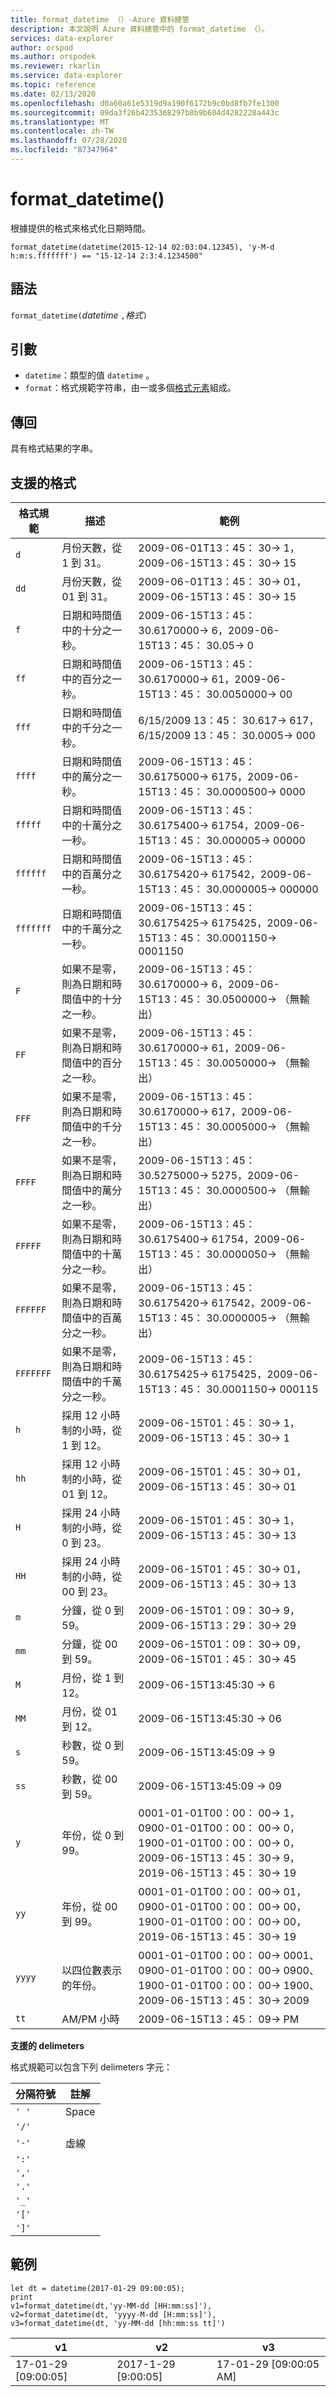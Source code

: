 ```yaml
---
title: format_datetime （）-Azure 資料總管
description: 本文說明 Azure 資料總管中的 format_datetime （）。
services: data-explorer
author: orspod
ms.author: orspodek
ms.reviewer: rkarlin
ms.service: data-explorer
ms.topic: reference
ms.date: 02/13/2020
ms.openlocfilehash: d0a60a61e5319d9a190f6172b9c0bd8fb7fe1300
ms.sourcegitcommit: 09da3f26b4235368297b8b9b604d4282228a443c
ms.translationtype: MT
ms.contentlocale: zh-TW
ms.lasthandoff: 07/28/2020
ms.locfileid: "87347964"
---
```

# <a name="format_datetime"></a>format_datetime()

根據提供的格式來格式化日期時間。

```kusto
format_datetime(datetime(2015-12-14 02:03:04.12345), 'y-M-d h:m:s.fffffff') == "15-12-14 2:3:4.1234500"
```

## <a name="syntax"></a>語法

`format_datetime(`*datetime* `,`*格式*`)`

## <a name="arguments"></a>引數

* `datetime`：類型的值 `datetime` 。
* `format`：格式規範字符串，由一或多個[格式元素](#supported-formats)組成。

## <a name="returns"></a>傳回

具有格式結果的字串。

## <a name="supported-formats"></a>支援的格式

|格式規範   |描述    |範例
|---|---|---
|`d`    |月份天數，從 1 到 31。 | 2009-06-01T13：45： 30-> 1，2009-06-15T13：45： 30-> 15
|`dd`   |月份天數，從 01 到 31。| 2009-06-01T13：45： 30-> 01，2009-06-15T13：45： 30-> 15
|`f`    |日期和時間值中的十分之一秒。 |2009-06-15T13：45： 30.6170000-> 6，2009-06-15T13：45： 30.05-> 0
|`ff`   |日期和時間值中的百分之一秒。 |2009-06-15T13：45： 30.6170000-> 61，2009-06-15T13：45： 30.0050000-> 00
|`fff`  |日期和時間值中的千分之一秒。 |6/15/2009 13：45： 30.617-> 617，6/15/2009 13：45： 30.0005-> 000
|`ffff` |日期和時間值中的萬分之一秒。 |2009-06-15T13：45： 30.6175000-> 6175，2009-06-15T13：45： 30.0000500-> 0000
|`fffff`    |日期和時間值中的十萬分之一秒。 |2009-06-15T13：45： 30.6175400-> 61754，2009-06-15T13：45： 30.000005-> 00000
|`ffffff`   |日期和時間值中的百萬分之一秒。 |2009-06-15T13：45： 30.6175420-> 617542，2009-06-15T13：45： 30.0000005-> 000000
|`fffffff`  |日期和時間值中的千萬分之一秒。 |2009-06-15T13：45： 30.6175425-> 6175425，2009-06-15T13：45： 30.0001150-> 0001150
|`F`    |如果不是零，則為日期和時間值中的十分之一秒。 |2009-06-15T13：45： 30.6170000-> 6，2009-06-15T13：45： 30.0500000-> （無輸出）
|`FF`   |如果不是零，則為日期和時間值中的百分之一秒。 |2009-06-15T13：45： 30.6170000-> 61，2009-06-15T13：45： 30.0050000-> （無輸出）
|`FFF`  |如果不是零，則為日期和時間值中的千分之一秒。 |2009-06-15T13：45： 30.6170000-> 617，2009-06-15T13：45： 30.0005000-> （無輸出）
|`FFFF` |如果不是零，則為日期和時間值中的萬分之一秒。 |2009-06-15T13：45： 30.5275000-> 5275，2009-06-15T13：45： 30.0000500-> （無輸出）
|`FFFFF`    |如果不是零，則為日期和時間值中的十萬分之一秒。 |2009-06-15T13：45： 30.6175400-> 61754，2009-06-15T13：45： 30.0000050-> （無輸出）
|`FFFFFF`   |如果不是零，則為日期和時間值中的百萬分之一秒。 |2009-06-15T13：45： 30.6175420-> 617542，2009-06-15T13：45： 30.0000005-> （無輸出）
|`FFFFFFF`  |如果不是零，則為日期和時間值中的千萬分之一秒。 |2009-06-15T13：45： 30.6175425-> 6175425，2009-06-15T13：45： 30.0001150-> 000115
|`h`    |採用 12 小時制的小時，從 1 到 12。 |2009-06-15T01：45： 30-> 1，2009-06-15T13：45： 30-> 1
|`hh`   |採用 12 小時制的小時，從 01 到 12。 |2009-06-15T01：45： 30-> 01，2009-06-15T13：45： 30-> 01
|`H`    |採用 24 小時制的小時，從 0 到 23。 |2009-06-15T01：45： 30-> 1，2009-06-15T13：45： 30-> 13
|`HH`   |採用 24 小時制的小時，從 00 到 23。 |2009-06-15T01：45： 30-> 01，2009-06-15T13：45： 30-> 13
|`m`    |分鐘，從 0 到 59。 |2009-06-15T01：09： 30-> 9，2009-06-15T13：29： 30-> 29
|`mm`   |分鐘，從 00 到 59。 |2009-06-15T01：09： 30-> 09，2009-06-15T01：45： 30-> 45
|`M`    |月份，從 1 到 12。 |2009-06-15T13:45:30 -> 6
|`MM`   |月份，從 01 到 12。|2009-06-15T13:45:30 -> 06
|`s`    |秒數，從 0 到 59。 |2009-06-15T13:45:09 -> 9
|`ss`   |秒數，從 00 到 59。 |2009-06-15T13:45:09 -> 09
|`y`    |年份，從 0 到 99。 |0001-01-01T00：00： 00-> 1，0900-01-01T00：00： 00-> 0，1900-01-01T00：00： 00-> 0，2009-06-15T13：45： 30-> 9，2019-06-15T13：45： 30-> 19
|`yy`   |年份，從 00 到 99。 | 0001-01-01T00：00： 00-> 01，0900-01-01T00：00： 00-> 00，1900-01-01T00：00： 00-> 00，2019-06-15T13：45： 30-> 19
|`yyyy` |以四位數表示的年份。 | 0001-01-01T00：00： 00-> 0001、0900-01-01T00：00： 00-> 0900、1900-01-01T00：00： 00-> 1900、2009-06-15T13：45： 30-> 2009
|`tt`   |AM/PM 小時 |2009-06-15T13：45： 09-> PM

**支援的 delimeters**

格式規範可以包含下列 delimeters 字元：

|分隔符號|註解|
|---------|-------|
|`' '`| Space|
|`'/'`||
|`'-'`|虛線|
|`':'`||
|`','`||
|`'.'`||
|`'_'`||
|`'['`||
|`']'`||

## <a name="examples"></a>範例

<!-- csl: https://help.kusto.windows.net/Samples -->
```kusto
let dt = datetime(2017-01-29 09:00:05);
print 
v1=format_datetime(dt,'yy-MM-dd [HH:mm:ss]'), 
v2=format_datetime(dt, 'yyyy-M-dd [H:mm:ss]'),
v3=format_datetime(dt, 'yy-MM-dd [hh:mm:ss tt]')
```

|v1|v2|v3|
|---|---|---|
|17-01-29 [09:00:05]|2017-1-29 [9:00:05]|17-01-29 [09:00:05 AM]|
